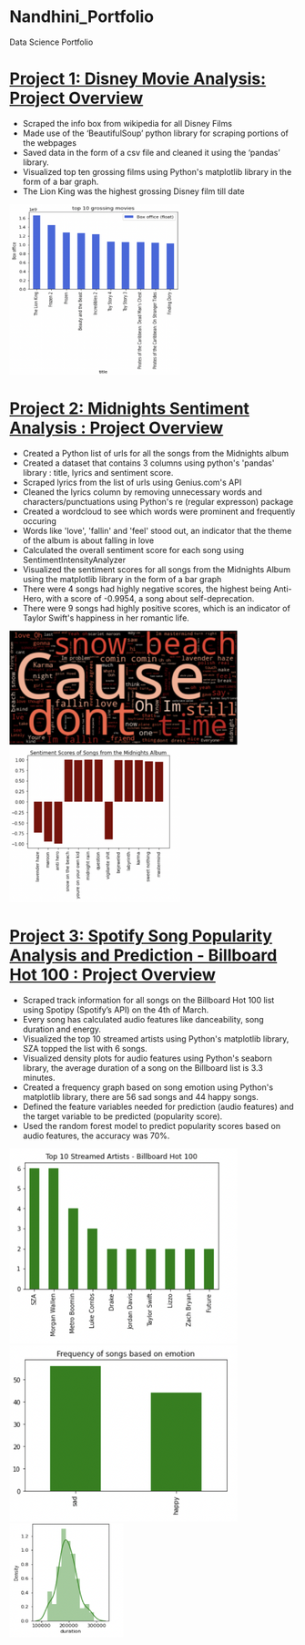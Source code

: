 # Nandhini_Portfolio
Data Science Portfolio

# [Project 1: Disney Movie Analysis: Project Overview](https://github.com/nandhinishankarl/Nandhini_Portfolio/blob/main/Disney_Movie_Analysis.ipynb)

- Scraped the info box from wikipedia for all Disney Films 
- Made use of the ‘BeautifulSoup’ python library for scraping portions of the webpages
- Saved data in the form of a csv file and cleaned it using the ‘pandas’ library. 
- Visualized top ten grossing films using Python's matplotlib library in the form of a bar graph. 
- The Lion King was the highest grossing Disney film till date 


<img src="images/Screen%20Shot%202023-03-06%20at%203.58.39%20PM.png" width="300" height="300">&nbsp;&nbsp;&nbsp;

# [Project 2: Midnights Sentiment Analysis : Project Overview](https://github.com/nandhinishankarl/Sentiment-Analysis-Projects/blob/main/Midnights%20Sentiment%20Analysis%20-3.ipynb)

- Created a Python list of urls for all the songs from the Midnights album 
- Created a dataset that contains 3 columns using python's 'pandas' library : title, lyrics and sentiment score.
- Scraped lyrics from the list of urls using Genius.com's API 
- Cleaned the lyrics column by removing unnecessary words and characters/punctuations using Python's re (regular expresson) package
- Created a wordcloud to see which words were prominent and frequently occuring
- Words like 'love', 'fallin' and 'feel' stood out, an indicator that the theme of the album is about falling in love
- Calculated the overall sentiment score for each song using SentimentIntensityAnalyzer 
- Visualized the sentiment scores for all songs from the Midnights Album using the matplotlib library in the form of a bar graph 
- There were 4 songs had highly negative scores, the highest being Anti-Hero, with a score of -0.9954, a song about self-deprecation. 
- There were 9 songs had highly positive scores, which is an indicator of Taylor Swift's happiness in her romantic life.

<img src="images/Screen%20Shot%202023-01-12%20at%2012.23.24%20PM.png" width="400">&nbsp;&nbsp;&nbsp;
<img src="images/Screen%20Shot%202023-01-12%20at%2012.23.41%20PM.png" width="300">&nbsp;&nbsp;&nbsp;

# [Project 3: Spotify Song Popularity Analysis and Prediction - Billboard Hot 100 : Project Overview](https://github.com/nandhinishankarl/Nandhini_Portfolio/blob/main/Spotify_Billboard_Hot_100.ipynb)

- Scraped track information for all songs on the Billboard Hot 100 list using Spotipy (Spotify’s API) on the 4th of March.
- Every song has calculated audio features like danceability, song duration and energy.
- Visualized the top 10 streamed artists using Python's matplotlib library, SZA topped the list with 6 songs. 
- Visualized density plots for audio features using Python's seaborn library, the average duration of a song on the Billboard list is 3.3 minutes. 
- Created a frequency graph based on song emotion using Python's matplotlib library, there are 56 sad songs and 44 happy songs.
- Defined the feature variables needed for prediction (audio features) and the target variable to be predicted (popularity score).
- Used the random forest model to predict popularity scores based on audio features, the accuracy was 70%.


<img src="images/Screen%20Shot%202023-03-06%20at%2011.11.19%20AM.png" width="400">&nbsp;&nbsp;&nbsp;
<img src="images/Screen%20Shot%202023-03-06%20at%2011.14.27%20AM.png" width="400">&nbsp;&nbsp;&nbsp;
<img src="images/Screen%20Shot%202023-03-06%20at%2011.17.01%20AM.png" width="200" height="200">&nbsp;&nbsp;&nbsp;



